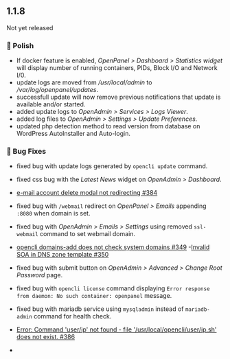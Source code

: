 ## 1.1.8

Not yet released

### 💅 Polish
- If docker feature is enabled, *OpenPanel > Dashboard > Statistics widget* will display number of running containers, PIDs, Block I/O and Network I/0.
- update logs are moved from */usr/local/admin* to */var/log/openpanel/updates*.
- successfull update will now remove previous notifications that update is available and/or started.
- added update logs to *OpenAdmin > Services > Logs Viewer*.
- added log files to *OpenAdmin > Settings > Update Preferences*.
- updated php detection method to read version from database on WordPress AutoInstaller and Auto-login.

### 🐛 Bug Fixes
- fixed bug with update logs generated by `opencli update` command.
- fixed css bug with the *Latest News* widget on *OpenAdmin > Dashboard*.
- [e-mail account delete modal not redirecting #384](https://github.com/stefanpejcic/OpenPanel/issues/384)
- fixed bug with `/webmail` redirect on *OpenPanel > Emails* appending `:8080` when domain is set.
- fixed bug with *OpenAdmin > Emails > Settings* using removed `ssl-webmail` command to set webmail domain.
- [opencli domains-add does not check system domains #349](https://github.com/stefanpejcic/OpenPanel/issues/349)
-[Invalid SOA in DNS zone template #350](https://github.com/stefanpejcic/OpenPanel/issues/350)
- fixed bug with submit button on *OpenAdmin > Advanced > Change Root Password* page.
- fixed bug with `opencli license` command displaying `Error response from daemon: No such container: openpanel` message.
- fixed bug with mariadb service using `mysqladmin` instead of `mariadb-admin` command for health check.
- [Error: Command 'user/ip' not found - file '/usr/local/opencli/user/ip.sh' does not exist. #386](https://github.com/stefanpejcic/OpenPanel/issues/386)

- 
